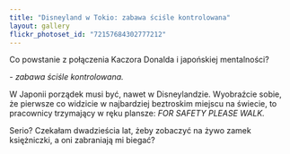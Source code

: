 ```yaml
---
title: "Disneyland w Tokio: zabawa ściśle kontrolowana"
layout: gallery
flickr_photoset_id: "72157684302777212"
---
```

Co powstanie z połączenia Kaczora Donalda i japońskiej mentalności?

*- zabawa ściśle kontrolowana.* 

W Japonii porządek musi być, nawet w Disneylandzie. Wyobraźcie sobie, że pierwsze co widzicie w najbardziej beztroskim miejscu na świecie, to pracownicy trzymający w ręku plansze: *FOR SAFETY PLEASE WALK.*

Serio? Czekałam dwadzieścia lat, żeby zobaczyć na żywo zamek księżniczki, a oni zabraniają mi biegać? 
